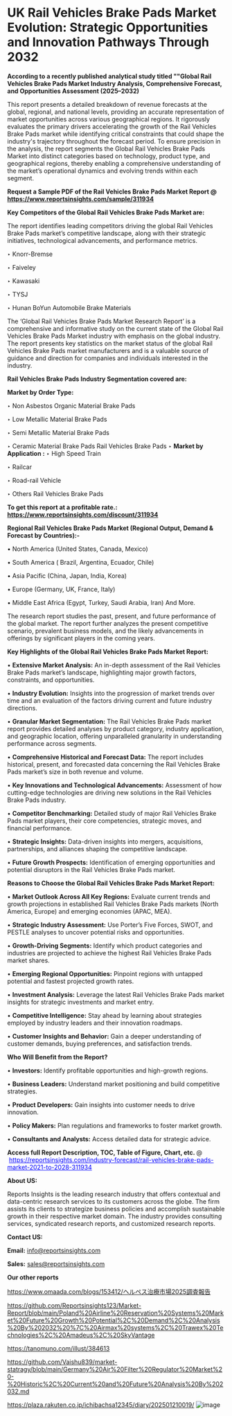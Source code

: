 # UK Rail Vehicles Brake Pads Market Evolution: Strategic Opportunities and Innovation Pathways Through 2032

<strong>According to a recently published analytical study titled ""Global Rail Vehicles Brake Pads Market Industry Analysis, Comprehensive Forecast, and Opportunities Assessment (2025–2032)</strong>

This report presents a detailed breakdown of revenue forecasts at the global, regional, and national levels, providing an accurate representation of market opportunities across various geographical regions. It rigorously evaluates the primary drivers accelerating the growth of the Rail Vehicles Brake Pads market while identifying critical constraints that could shape the industry's trajectory throughout the forecast period. To ensure precision in the analysis, the report segments the Global Rail Vehicles Brake Pads Market into distinct categories based on technology, product type, and geographical regions, thereby enabling a comprehensive understanding of the market’s operational dynamics and evolving trends within each segment.

<strong>Request a Sample PDF of the Rail Vehicles Brake Pads Market Report </strong><strong>@<a href=https://www.reportsinsights.com/sample/311934 style=color:#0000ff;> https://www.reportsinsights.com/sample/311934</a></strong></font>

<strong>Key Competitors of the Global Rail Vehicles Brake Pads Market are:</strong>

The report identifies leading competitors driving the global Rail Vehicles Brake Pads market’s competitive landscape, along with their strategic initiatives, technological advancements, and performance metrics.

‣ Knorr-Bremse

‣ Faiveley

‣ Kawasaki

‣ TYSJ

‣ Hunan BoYun Automobile Brake Materials

The ‘Global Rail Vehicles Brake Pads Market Research Report’ is a comprehensive and informative study on the current state of the Global Rail Vehicles Brake Pads Market industry with emphasis on the global industry. The report presents key statistics on the market status of the global Rail Vehicles Brake Pads market manufacturers and is a valuable source of guidance and direction for companies and individuals interested in the industry.

<strong>Rail Vehicles Brake Pads Industry Segmentation covered are:</strong>

<strong>Market by Order Type: </strong>

‣ Non Asbestos Organic Material Brake Pads

‣ Low Metallic Material Brake Pads

‣ Semi Metallic Material Brake Pads

‣ Ceramic Material Brake Pads
Rail Vehicles Brake Pads
‣ 
<strong>Market by Application :</strong>
‣ High Speed Train

‣ Railcar

‣ Road-rail Vehicle

‣ Others
Rail Vehicles Brake Pads

<strong>To get this report at a profitable rate.: <a href=https://www.reportsinsights.com/discount/311934 style=color:#0000ff;>https://www.reportsinsights.com/discount/311934</a></strong></font>

<strong>Regional Rail Vehicles Brake Pads Market (Regional Output, Demand &amp; Forecast by Countries):-</strong>

• North America (United States, Canada, Mexico)

• South America ( Brazil, Argentina, Ecuador, Chile)

• Asia Pacific (China, Japan, India, Korea)

• Europe (Germany, UK, France, Italy)

• Middle East Africa (Egypt, Turkey, Saudi Arabia, Iran) And More.

The research report studies the past, present, and future performance of the global market. The report further analyzes the present competitive scenario, prevalent business models, and the likely advancements in offerings by significant players in the coming years.

<strong>Key Highlights of the Global Rail Vehicles Brake Pads Market Report:</strong>

• <strong>Extensive Market Analysis:</strong> An in-depth assessment of the Rail Vehicles Brake Pads market’s landscape, highlighting major growth factors, constraints, and opportunities.

• <strong>Industry Evolution:</strong> Insights into the progression of market trends over time and an evaluation of the factors driving current and future industry directions.

• <strong>Granular Market Segmentation:</strong> The Rail Vehicles Brake Pads market report provides detailed analyses by product category, industry application, and geographic location, offering unparalleled granularity in understanding performance across segments.

• <strong>Comprehensive Historical and Forecast Data:</strong> The report includes historical, present, and forecasted data concerning the Rail Vehicles Brake Pads market’s size in both revenue and volume.

• <strong>Key Innovations and Technological Advancements:</strong> Assessment of how cutting-edge technologies are driving new solutions in the Rail Vehicles Brake Pads industry.

• <strong>Competitor Benchmarking:</strong> Detailed study of major Rail Vehicles Brake Pads market players, their core competencies, strategic moves, and financial performance.

• <strong>Strategic Insights:</strong> Data-driven insights into mergers, acquisitions, partnerships, and alliances shaping the competitive landscape.

• <strong>Future Growth Prospects:</strong> Identification of emerging opportunities and potential disruptors in the Rail Vehicles Brake Pads market.

<strong>Reasons to Choose the Global Rail Vehicles Brake Pads Market Report:</strong>

• <strong>Market Outlook Across All Key Regions:</strong> Evaluate current trends and growth projections in established Rail Vehicles Brake Pads markets (North America, Europe) and emerging economies (APAC, MEA).

• <strong>Strategic Industry Assessment:</strong> Use Porter’s Five Forces, SWOT, and PESTLE analyses to uncover potential risks and opportunities.

• <strong>Growth-Driving Segments:</strong> Identify which product categories and industries are projected to achieve the highest Rail Vehicles Brake Pads market shares.

• <strong>Emerging Regional Opportunities:</strong> Pinpoint regions with untapped potential and fastest projected growth rates.

• <strong>Investment Analysis:</strong> Leverage the latest Rail Vehicles Brake Pads market insights for strategic investments and market entry.

• <strong>Competitive Intelligence:</strong> Stay ahead by learning about strategies employed by industry leaders and their innovation roadmaps.

• <strong>Customer Insights and Behavior:</strong> Gain a deeper understanding of customer demands, buying preferences, and satisfaction trends.

<strong>Who Will Benefit from the Report?</strong>

• <strong>Investors:</strong> Identify profitable opportunities and high-growth regions.

• <strong>Business Leaders:</strong> Understand market positioning and build competitive strategies.

• <strong>Product Developers:</strong> Gain insights into customer needs to drive innovation.

• <strong>Policy Makers:</strong> Plan regulations and frameworks to foster market growth.

• <strong>Consultants and Analysts:</strong> Access detailed data for strategic advice.
</ul>
<strong>Access full Report Description, TOC, Table of Figure, Chart, etc. </strong>@  <a href=https://reportsinsights.com/industry-forecast/rail-vehicles-brake-pads-market-2021-to-2028-311934 style=color:#0000ff;>https://reportsinsights.com/industry-forecast/rail-vehicles-brake-pads-market-2021-to-2028-311934</a></font>

<strong><strong>About US</strong>:</strong>

Reports Insights is the leading research industry that offers contextual and data-centric research services to its customers across the globe. The firm assists its clients to strategize business policies and accomplish sustainable growth in their respective market domain. The industry provides consulting services, syndicated research reports, and customized research reports.

<strong>Contact US:</strong>

<p class=""""><b>Email:</b> <a href=mailto:info@reportsinsights.com>info@reportsinsights.com</a></p>
<p class=""""><b>Sales:</b> <a href=mailto:sales@reportsinsights.com>sales@reportsinsights.com</a></p>

<strong>Our other reports</strong>

<a href=https://www.omaada.com/blogs/153412/ヘルペス治療市場2025調査報告>https://www.omaada.com/blogs/153412/ヘルペス治療市場2025調査報告</a>

<a href=https://github.com/Reportsinsights123/Market-Report/blob/main/Poland%20Airline%20Reservation%20Systems%20Market%20Future%20Growth%20Potential%2C%20Demand%2C%20Analysis%20By%202032%20%7C%20Airmax%20systems%2C%20Trawex%20Technologies%2C%20Amadeus%2C%20SkyVantage>https://github.com/Reportsinsights123/Market-Report/blob/main/Poland%20Airline%20Reservation%20Systems%20Market%20Future%20Growth%20Potential%2C%20Demand%2C%20Analysis%20By%202032%20%7C%20Airmax%20systems%2C%20Trawex%20Technologies%2C%20Amadeus%2C%20SkyVantage</a>

<a href=https://tanomuno.com/illust/384613>https://tanomuno.com/illust/384613</a>

<a href=https://github.com/Vaishu839/market-statragy/blob/main/Germany%20Air%20Filter%20Regulator%20Market%20-%20Historic%2C%20Current%20and%20Future%20Analysis%20By%202032.md>https://github.com/Vaishu839/market-statragy/blob/main/Germany%20Air%20Filter%20Regulator%20Market%20-%20Historic%2C%20Current%20and%20Future%20Analysis%20By%202032.md</a>

<a href=https://plaza.rakuten.co.jp/ichibachsa12345/diary/202501210019/>https://plaza.rakuten.co.jp/ichibachsa12345/diary/202501210019/</a>
![image](https://github.com/user-attachments/assets/689a4429-b94d-4760-a2dc-53fad26cf787)
